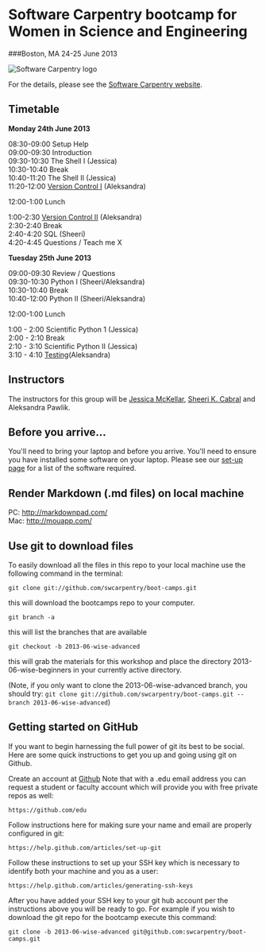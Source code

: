 # Software Carpentry bootcamp for Women in Science and Engineering     
###Boston, MA 24-25 June 2013

![Software Carpentry logo](http://software-carpentry.org/img/software-carpentry-banner.png "Software Carpentry logo")

For the details, please see the [Software Carpentry website](http://software-carpentry.org/bootcamps/2013-06-wise.html).

## Timetable

**Monday 24th June 2013**  

08:30-09:00 Setup Help  
09:00-09:30 Introduction  
09:30-10:30 The Shell I (Jessica)  
10:30-10:40 Break  
10:40-11:20 The Shell II (Jessica)  
11:20-12:00 [Version Control I](version-control) (Aleksandra)  

12:00-1:00 Lunch  

1:00-2:30 [Version Control II](version-control) (Aleksandra)  
2:30-2:40 Break  
2:40-4:20 SQL (Sheeri)  
4:20-4:45  Questions / Teach me X  


**Tuesday 25th June 2013**  

09:00-09:30 Review / Questions  
09:30-10:30 Python I (Sheeri/Aleksandra)  
10:30-10:40 Break  
10:40-12:00 Python II (Sheeri/Aleksandra)  

12:00-1:00 Lunch  

1:00 - 2:00 Scientific Python 1 (Jessica)  
2:00 - 2:10 Break  
2:10 - 3:10 Scientific Python II (Jessica)  
3:10 - 4:10 [Testing](testing)(Aleksandra)  


## Instructors

The instructors for this group will be [Jessica McKellar](http://jesstess.com/), [Sheeri K. Cabral](http://www.sheeri.com/) and Aleksandra Pawlik.


## Before you arrive...

You'll need to bring your laptop and before you arrive. You'll need to ensure you have installed some software on your laptop. Please see our [set-up page](Setup.md) for a list of the software required.


Render Markdown (.md files) on local machine
--------------------------------------------
PC: http://markdownpad.com/  
Mac: http://mouapp.com/

Use git to download files
---------------------------

To easily download all the files in this repo to your local machine use the following command in the terminal:

    git clone git://github.com/swcarpentry/boot-camps.git
this will download the bootcamps repo to your computer. 

    git branch -a
this will list the branches that are available

    git checkout -b 2013-06-wise-advanced
this will grab the materials for this workshop and place the directory 2013-06-wise-beginners in your currently active directory.

(Note, if you only want to clone the 2013-06-wise-advanced branch, you should try: `git clone git://github.com/swcarpentry/boot-camps.git --branch 2013-06-wise-advanced`)

Getting started on GitHub
--------------------------
If you want to begin harnessing the full power of git its best to be social. Here are some quick instructions to get you up and going using git on Github.

Create an account at [Github](http://github.com) Note that with a .edu email address you can request a student or faculty account which will provide you with free private repos as well:

    https://github.com/edu
Follow instructions here for making sure your name and email are properly configured in git:

    https://help.github.com/articles/set-up-git
Follow these instructions to set up your SSH key which is necessary to identify both your machine and you as a user:

    https://help.github.com/articles/generating-ssh-keys
After you have added your SSH key to your git hub account per the instructions above you will be ready to go. For example if you wish to download the git repo for the bootcamp execute this command:

    git clone -b 2013-06-wise-advanced git@github.com:swcarpentry/boot-camps.git



